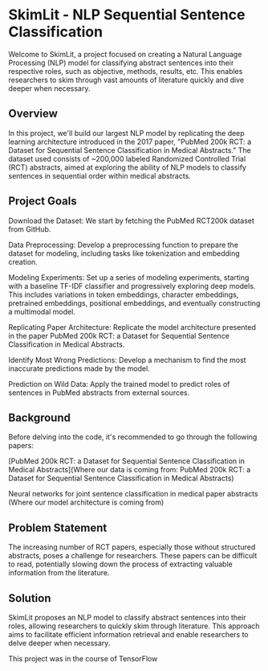 # SkimLit - NLP Sequential Sentence Classification
Welcome to SkimLit, a project focused on creating a Natural Language Processing (NLP) model for classifying abstract sentences into their respective roles, such as objective, methods, results, etc. This enables researchers to skim through vast amounts of literature quickly and dive deeper when necessary.

## Overview
In this project, we'll build our largest NLP model by replicating the deep learning architecture introduced in the 2017 paper, "PubMed 200k RCT: a Dataset for Sequential Sentence Classification in Medical Abstracts." The dataset used consists of ~200,000 labeled Randomized Controlled Trial (RCT) abstracts, aimed at exploring the ability of NLP models to classify sentences in sequential order within medical abstracts.

## Project Goals
Download the Dataset: We start by fetching the PubMed RCT200k dataset from GitHub.

Data Preprocessing: Develop a preprocessing function to prepare the dataset for modeling, including tasks like tokenization and embedding creation.

Modeling Experiments: Set up a series of modeling experiments, starting with a baseline TF-IDF classifier and progressively exploring deep models. This includes variations in token embeddings, character embeddings, pretrained embeddings, positional embeddings, and eventually constructing a multimodal model.

Replicating Paper Architecture: Replicate the model architecture presented in the paper PubMed 200k RCT: a Dataset for Sequential Sentence Classification in Medical Abstracts.

Identify Most Wrong Predictions: Develop a mechanism to find the most inaccurate predictions made by the model.

Prediction on Wild Data: Apply the trained model to predict roles of sentences in PubMed abstracts from external sources.

## Background
Before delving into the code, it's recommended to go through the following papers:

[PubMed 200k RCT: a Dataset for Sequential Sentence Classification in Medical Abstracts](Where our data is coming from: PubMed 200k RCT: a Dataset for Sequential Sentence Classification in Medical Abstracts)

Neural networks for joint sentence classification in medical paper abstracts (Where our model architecture is coming from)

## Problem Statement
The increasing number of RCT papers, especially those without structured abstracts, poses a challenge for researchers. These papers can be difficult to read, potentially slowing down the process of extracting valuable information from the literature.

## Solution
SkimLit proposes an NLP model to classify abstract sentences into their roles, allowing researchers to quickly skim through literature. This approach aims to facilitate efficient information retrieval and enable researchers to delve deeper when necessary.

This project was in the course of TensorFlow







